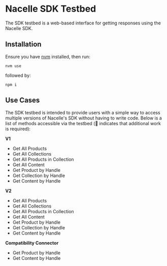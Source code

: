 # Nacelle SDK Testbed

The SDK testbed is a web-based interface for getting responses using the Nacelle SDK. 

## Installation

Ensure you have [nvm](https://github.com/nvm-sh/nvm) installed, then run:

```
nvm use
```

followed by:

```
npm i 
```

## Use Cases

The SDK testbed is intended to provide users with a simple way to access multiple versions of Nacelle's SDK without having to write code. Below is a list of methods accessible via the testbed (🚧 indicates that additional work is required):

**V1**

- Get All Products
- Get All Collections
- Get All Products in Collection
- Get All Content
- Get Product by Handle
- Get Collection by Handle
- Get Content by Handle

**V2**

- Get All Products
- Get All Collections
- Get All Products in Collection
- Get All Content
- Get Product by Handle
- Get Collection by Handle
- Get Content by Handle

**Compatibility Connector**

- Get Product by Handle
- Get Content by Handle
